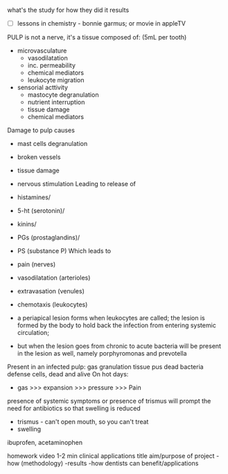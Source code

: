 what's the study for
how they did it
results

- [ ] lessons in chemistry - bonnie garmus; or movie in appleTV

 PULP is not a nerve, it's a tissue composed of: (5mL per tooth)
 - microvasculature
	 - vasodilatation
	 - inc. permeability
	 - chemical mediators
	 - leukocyte migration
 - sensorial acttivity
	 - mastocyte degranulation
	 - nutrient interruption
	 - tissue damage
	 - chemical mediators

Damage to pulp causes
- mast cells degranulation
- broken vessels
- tissue damage
- nervous stimulation
Leading to release of 
- histamines/
- 5-ht (serotonin)/
- kinins/
- PGs (prostaglandins)/
- PS (substance P)
Which leads to
- pain (nerves)
- vasodilatation (arterioles)
- extravasation (venules)
- chemotaxis (leukocytes)

- a periapical lesion forms when leukocytes are called; the lesion is formed by the body to hold back the infection from entering systemic circulation;
- but when the lesion goes from chronic to acute bacteria will be present in the lesion as well, namely porphyromonas and prevotella

Present in an infected pulp:
gas 
granulation tissue
pus
dead bacteria
defense cells, dead and alive
On hot days:
- gas >>> expansion >>> pressure >>> Pain

presence of systemic symptoms or presence of trismus will prompt the need for antibiotics so that swelling is reduced
- trismus - can't open mouth, so you can't treat
- swelling 

ibuprofen, acetaminophen

homework
video 1-2 min
clinical applications
title
aim/purpose of project
-how (methodology)
-results
-how dentists can benefit/applications 
